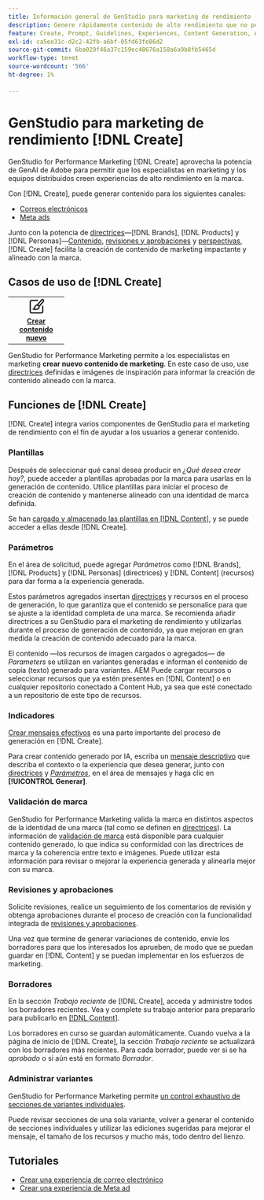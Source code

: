 ```yaml
---
title: Información general de GenStudio para marketing de rendimiento [!DNL Create]
description: Genere rápidamente contenido de alto rendimiento que no pertenezca a la marca con IA generativa en Adobe GenStudio para el marketing de rendimiento [!DNL Create].
feature: Create, Prompt, Guidelines, Experiences, Content Generation, Approval
exl-id: ca5ee31c-d2c2-42fb-a6bf-05fd63fe86d2
source-git-commit: 6ba029f46a37c159ec48676a158a6a9b8fb5465d
workflow-type: tm+mt
source-wordcount: '566'
ht-degree: 1%

---
```


# GenStudio para marketing de rendimiento [!DNL Create]

GenStudio for Performance Marketing [!DNL Create] aprovecha la potencia de GenAI de Adobe para permitir que los especialistas en marketing y los equipos distribuidos creen experiencias de alto rendimiento en la marca.

Con [!DNL Create], puede generar contenido para los siguientes canales:

* [Correos electrónicos](email-experiences.md)
* [Meta ads](meta-experiences.md)
<!-- * Social media images and ads
* Display ads -->

Junto con la potencia de [directrices](/help/user-guide/guidelines/overview.md)—[!DNL Brands], [!DNL Products] y [!DNL Personas]—[Contenido](/help/user-guide/content/overview.md), [revisiones y aprobaciones](/help/user-guide/approvals/overview.md) y [perspectivas](/help/user-guide/insights/overview.md), [!DNL Create] facilita la creación de contenido de marketing impactante y alineado con la marca.

## Casos de uso de [!DNL Create]

<table style="table-layout:fixed">
<tr style="border: 0;">
   <td align="center" valign="top" width="100">
      <a href="/help/tutorials/tutorials.md">
      <img alt="Crear contenido nuevo" src="../../assets/icons/icon-create.svg" width="35">
      </a>
      <div>
         <a href="/help/tutorials/tutorials.md">
         <strong>Crear contenido nuevo</strong>
         </a>
      </div>
   </td>
   <!-- <td align="center" valign="top" width="100">
      <a href="/help/user-guide/content/overview.md">
      <img alt="Re-use existing content" src="../../assets/icons/icon-addContent.svg" width="35">
      </a>
      <div>
         <a href="/help/user-guide/content/overview.md">
         <strong>Re-use existing content</strong>
         </a>
      </div>
   </td>
   <td align="center" valign="top" width="100">
      <a href="../create/generate-variants.md">
      <img alt="Generate variants of approved content" src="../../assets/icons/icon-template.svg" width="35">
      </a>
      <div>
         <a href="../create/generate-variants.md">
         <strong>Generate variants of approved content</strong>
         </a>
      </div>
   </td> -->
</tr>
</table>

GenStudio for Performance Marketing permite a los especialistas en marketing **crear nuevo contenido de marketing**. En este caso de uso, use [directrices](/help/user-guide/guidelines/overview.md) definidas e imágenes de inspiración para informar la creación de contenido alineado con la marca.
<!-- * **Re-use existing content** - In this use case, upload an existing email, ad, or image to GenStudio for Performance Marketing and use the power of Adobe generative AI technology to revise and improve existing content. 
* **Generate variants of approved content** - In this use case, [generate variations of content that is approved by stakeholders](generate-variants.md) and published to [!DNL Content]. -->

## Funciones de [!DNL Create]

[!DNL Create] integra varios componentes de GenStudio para el marketing de rendimiento con el fin de ayudar a los usuarios a generar contenido.

### Plantillas

Después de seleccionar qué canal desea producir en _¿Qué desea crear hoy?_, puede acceder a plantillas aprobadas por la marca para usarlas en la generación de contenido. Utilice plantillas para iniciar el proceso de creación de contenido y mantenerse alineado con una identidad de marca definida.

Se han [cargado y almacenado las plantillas en [!DNL Content]](/help/user-guide/content/overview.md), y se puede acceder a ellas desde [!DNL Create].

### Parámetros

En el área de solicitud, puede agregar _Parámetros_ como [!DNL Brands], [!DNL Products] y [!DNL Personas] (directrices) y [!DNL Content] (recursos) para dar forma a la experiencia generada.

Estos parámetros agregados insertan [directrices](/help/user-guide/guidelines/overview.md) y recursos en el proceso de generación, lo que garantiza que el contenido se personalice para que se ajuste a la identidad completa de una marca. Se recomienda añadir directrices a su GenStudio para el marketing de rendimiento y utilizarlas durante el proceso de generación de contenido, ya que mejoran en gran medida la creación de contenido adecuado para la marca.

El contenido —los recursos de imagen cargados o agregados— de _Parameters_ se utilizan en variantes generadas e informan el contenido de copia (texto) generado para variantes. AEM Puede cargar recursos o seleccionar recursos que ya estén presentes en [!DNL Content] o en cualquier repositorio conectado a Content Hub, ya sea que esté conectado a un repositorio de este tipo de recursos.

### Indicadores

[Crear mensajes efectivos](/help/user-guide/effective-prompts.md) es una parte importante del proceso de generación en [!DNL Create].

Para crear contenido generado por IA, escriba un [mensaje descriptivo](/help/user-guide/effective-prompts.md) que describa el contexto o la experiencia que desea generar, junto con [directrices](/help/user-guide/guidelines/overview.md) y [_Parámetros_](#parameters), en el área de mensajes y haga clic en **[!UICONTROL Generar]**.

### Validación de marca

GenStudio for Performance Marketing valida la marca en distintos aspectos de la identidad de una marca (tal como se definen en [directrices](/help/user-guide/guidelines/overview.md)). La información de [validación de marca](/help/user-guide/guidelines/brand-validation.md) está disponible para cualquier contenido generado, lo que indica su conformidad con las directrices de marca y la coherencia entre texto e imágenes. Puede utilizar esta información para revisar o mejorar la experiencia generada y alinearla mejor con su marca.

### Revisiones y aprobaciones

Solicite revisiones, realice un seguimiento de los comentarios de revisión y obtenga aprobaciones durante el proceso de creación con la funcionalidad integrada de [revisiones y aprobaciones](/help/user-guide/approvals/overview.md).

Una vez que termine de generar variaciones de contenido, envíe los borradores para que los interesados los aprueben, de modo que se puedan guardar en [!DNL Content] y se puedan implementar en los esfuerzos de marketing.

### Borradores

En la sección _Trabajo reciente_ de [!DNL Create], acceda y administre todos los borradores recientes. Vea y complete su trabajo anterior para prepararlo para publicarlo en [[!DNL Content]](/help/user-guide/content/overview.md).

Los borradores en curso se guardan automáticamente. Cuando vuelva a la página de inicio de [!DNL Create], la sección _Trabajo reciente_ se actualizará con los borradores más recientes. Para cada borrador, puede ver si se ha _aprobado_ o si aún está en formato _Borrador_.

### Administrar variantes

GenStudio for Performance Marketing permite [un control exhaustivo de secciones de variantes individuales](/help/user-guide/create/manage-variants.md).

Puede revisar secciones de una sola variante, volver a generar el contenido de secciones individuales y utilizar las ediciones sugeridas para mejorar el mensaje, el tamaño de los recursos y mucho más, todo dentro del lienzo.

## Tutoriales

* [Crear una experiencia de correo electrónico](/help/tutorials/create-email-experience.md)
* [Crear una experiencia de Meta ad](/help/tutorials/create-meta-ad.md)

<!-- ### Anatomy of an email experience

## Prerequisites for using Create -->
